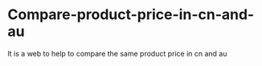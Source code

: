 # Compare-product-price-in-cn-and-au
lt is a web to help to compare the same product price in cn and au

